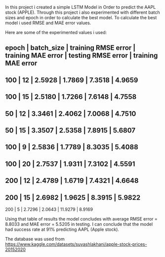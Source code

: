 In this project i created a simple LSTM Model in Order to predict the AAPL stock (APPLE). Through this project i also experimented with different batch sizes and
epoch in order to calculate the best model. To calculate the best model i used RMSE and MAE error values. 

Here are some of the experimented values i used:

epoch | batch_size | training RMSE error | training MAE error | testing RMSE error | training MAE error
-------------------------------------------------------------------------------------------------------
100   |     12     |      2.5928         |       1.7869       |       7.3518       |       4.9659      
-------------------------------------------------------------------------------------------------------
100   |     15     |      2.5180         |       1.7266       |       7.6148       |       4.7558      
-------------------------------------------------------------------------------------------------------
50    |     12     |      3.3461         |       2.4062       |       7.0068       |       4.7510      
-------------------------------------------------------------------------------------------------------
50    |     15     |      3.3507         |       2.5358       |       7.8915       |       5.6807      
-------------------------------------------------------------------------------------------------------
100   |     9      |      2.5836         |       1.7789       |       8.3035       |       5.4088      
-------------------------------------------------------------------------------------------------------
100   |     20     |      2.7537         |       1.9311       |       7.3102       |       4.5591      
-------------------------------------------------------------------------------------------------------
200   |     12     |      2.4789         |       1.6719       |       7.4321       |       4.6648      
-------------------------------------------------------------------------------------------------------
200   |     15     |      2.6982         |       1.9625       |       8.3915       |       5.9822      
-------------------------------------------------------------------------------------------------------
200   |     5      |      2.7296         |       2.0643       |       11.9279      |       8.9169      


Using that table of results the model concludes with average RMSE error = 8.8033 and MAE error = 5.5205 in testing.
I can conclude that the model had success rate at 91% predicting AAPL (Apple stock).

The database was used from https://www.kaggle.com/datasets/suyashlakhani/apple-stock-prices-20152020
